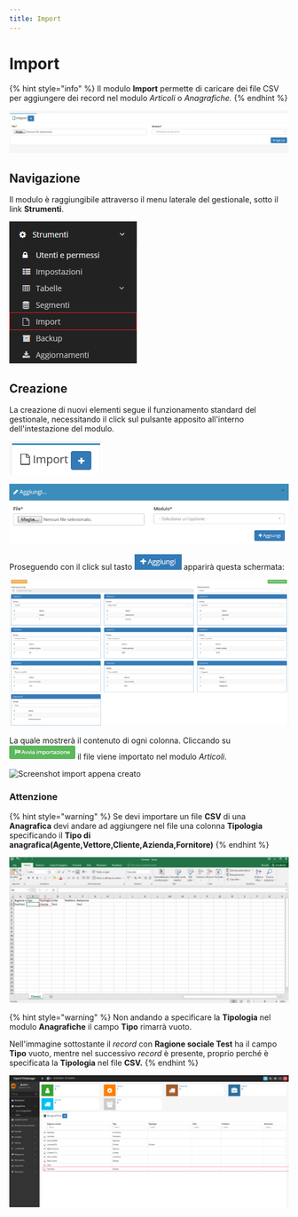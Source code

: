 ```yaml
---
title: Import
---
```


# Import

{% hint style="info" %}
Il modulo **Import** permette di caricare dei file CSV per aggiungere dei record nel modulo _Articoli_ o _Anagrafiche._
{% endhint %}

![Screenshot interfaccia import](../../.gitbook/assets/screenimport.PNG)

## Navigazione

Il modulo è raggiungibile attraverso il menu laterale del gestionale, sotto il link **Strumenti**.

![Screenshot interfaccia navigazione](../../.gitbook/assets/navigazioneimport.PNG)

## Creazione

La creazione di nuovi elementi segue il funzionamento standard del gestionale, necessitando il click sul pulsante apposito all'interno dell'intestazione del modulo.

![Screenshot creazione import](../../.gitbook/assets/aggiuntaimport.PNG)

![Screenshot creazione import](../../.gitbook/assets/aggiungiimport.PNG)

Proseguendo con il click sul tasto ![](../../.gitbook/assets/+aggiungi.PNG) apparirà questa schermata:

![Screenshot creazione import](../../.gitbook/assets/campiimport.PNG)

La quale mostrerà il contenuto di ogni colonna. Cliccando su ![](../../.gitbook/assets/avviaimportazione.PNG) il file viene importato nel modulo _Articoli_.

![Screenshot import appena creato](../../.gitbook/assets/importazione-2.PNG)

### Attenzione

{% hint style="warning" %}
Se devi importare un file **CSV** di una **Anagrafica** devi andare ad aggiungere nel file una colonna **Tipologia** specificando il **Tipo di anagrafica\(Agente,Vettore,Cliente,Azienda,Fornitore\)**
{% endhint %}

![Aggiunta campo Tipologia al file CSV](../../.gitbook/assets/tipologiacliente.PNG)

{% hint style="warning" %}
Non andando a specificare la **Tipologia** nel modulo **Anagrafiche** il campo **Tipo** rimarrà vuoto.

Nell'immagine sottostante il _record_ con **Ragione sociale Test** ha il campo **Tipo** vuoto, mentre nel successivo _record_ è presente, proprio perché è specificata la **Tipologia** nel file **CSV.**
{% endhint %}

![Anagrafica importata correttamente](../../.gitbook/assets/importazioneclienteok.PNG)

